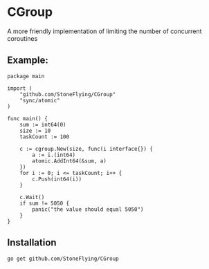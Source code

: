 # CGroup
A more friendly implementation of limiting the number of concurrent coroutines

## Example:
```
package main

import (
	"github.com/StoneFlying/CGroup"
	"sync/atomic"
)

func main() {
	sum := int64(0)
	size := 10
	taskCount := 100

	c := cgroup.New(size, func(i interface{}) {
		a := i.(int64)
		atomic.AddInt64(&sum, a)
	})
	for i := 0; i <= taskCount; i++ {
		c.Push(int64(i))
	}

	c.Wait()
	if sum != 5050 {
		panic("the value should equal 5050")
	}
}
```

## Installation
```
go get github.com/StoneFlying/CGroup
```